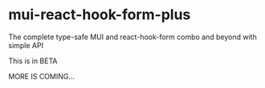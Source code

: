# mui-react-hook-form-plus
The complete type-safe MUI and react-hook-form combo and beyond with simple API

This is in BETA 

MORE IS COMING...